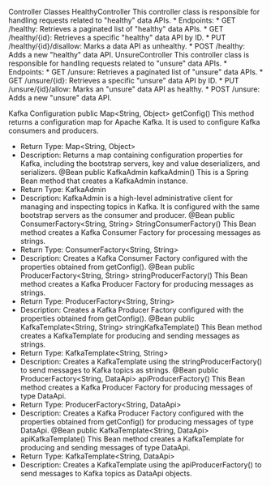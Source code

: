 
Controller Classes
HealthyController
This controller class is responsible for handling requests related to "healthy" data APIs.
    * Endpoints:
    * GET /healthy: Retrieves a paginated list of "healthy" data APIs.
    * GET /healthy/{id}: Retrieves a specific "healthy" data API by ID.
    * PUT /healthy/{id}/disallow: Marks a data API as unhealthy.
    * POST /healthy: Adds a new "healthy" data API.
UnsureController
This controller class is responsible for handling requests related to "unsure" data APIs.
    * Endpoints:
    * GET /unsure: Retrieves a paginated list of "unsure" data APIs.
    * GET /unsure/{id}: Retrieves a specific "unsure" data API by ID.
    * PUT /unsure/{id}/allow: Marks an "unsure" data API as healthy.
    * POST /unsure: Adds a new "unsure" data API.



Kafka Configuration
public Map<String, Object> getConfig()
This method returns a configuration map for Apache Kafka. It is used to configure Kafka consumers and producers.
* Return Type: Map<String, Object>
* Description: Returns a map containing configuration properties for Kafka, including the bootstrap servers, key and value deserializers, and serializers.
@Bean public KafkaAdmin kafkaAdmin()
This is a Spring Bean method that creates a KafkaAdmin instance.
* Return Type: KafkaAdmin
* Description: KafkaAdmin is a high-level administrative client for managing and inspecting topics in Kafka. It is configured with the same bootstrap servers as the consumer and producer.
@Bean public ConsumerFactory<String, String> StringConsumerFactory()
This Bean method creates a Kafka Consumer Factory for processing messages as strings.
* Return Type: ConsumerFactory<String, String>
* Description: Creates a Kafka Consumer Factory configured with the properties obtained from getConfig().
@Bean public ProducerFactory<String, String> stringProducerFactory()
This Bean method creates a Kafka Producer Factory for producing messages as strings.
* Return Type: ProducerFactory<String, String>
* Description: Creates a Kafka Producer Factory configured with the properties obtained from getConfig().
@Bean public KafkaTemplate<String, String> stringKafkaTemplate()
This Bean method creates a KafkaTemplate for producing and sending messages as strings.
* Return Type: KafkaTemplate<String, String>
* Description: Creates a KafkaTemplate using the stringProducerFactory() to send messages to Kafka topics as strings.
@Bean public ProducerFactory<String, DataApi> apiProducerFactory()
This Bean method creates a Kafka Producer Factory for producing messages of type DataApi.
* Return Type: ProducerFactory<String, DataApi>
* Description: Creates a Kafka Producer Factory configured with the properties obtained from getConfig() for producing messages of type DataApi.
@Bean public KafkaTemplate<String, DataApi> apiKafkaTemplate()
This Bean method creates a KafkaTemplate for producing and sending messages of type DataApi.
* Return Type: KafkaTemplate<String, DataApi>
* Description: Creates a KafkaTemplate using the apiProducerFactory() to send messages to Kafka topics as DataApi objects.
